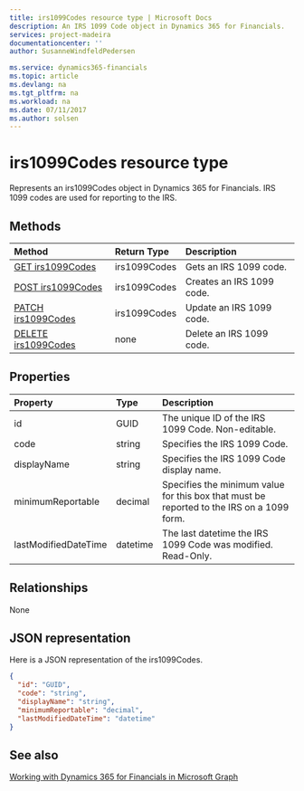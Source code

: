 ```yaml
---
title: irs1099Codes resource type | Microsoft Docs
description: An IRS 1099 Code object in Dynamics 365 for Financials.
services: project-madeira
documentationcenter: ''
author: SusanneWindfeldPedersen

ms.service: dynamics365-financials
ms.topic: article
ms.devlang: na
ms.tgt_pltfrm: na
ms.workload: na
ms.date: 07/11/2017
ms.author: solsen
---
```


# irs1099Codes resource type
Represents an irs1099Codes object in Dynamics 365 for Financials. IRS 1099 codes are used for reporting to the IRS.

## Methods

| Method                                                 | Return Type|Description            |
|:-------------------------------------------------------|:-----------|:----------------------|
|[GET irs1099Codes](../api/dynamics_get_irs1099.md)      |irs1099Codes|Gets an IRS 1099 code. |
|[POST irs1099Codes](../api/dynamics_create_irs1099.md)  |irs1099Codes|Creates an IRS 1099 code.|
|[PATCH irs1099Codes](../api/dynamics_update_irs1099.md) |irs1099Codes|Update an IRS 1099 code.|
|[DELETE irs1099Codes](../api/dynamics_delete_irs1099.md)|none        |Delete an IRS 1099 code.|

## Properties
| Property	         | Type 	|Description                                      |
|:-------------------|:-------|:------------------------------------------------|
|id                  |GUID    |The unique ID of the IRS 1099 Code. Non-editable.|
|code                |string  |Specifies the IRS 1099 Code.                     |
|displayName         |string  |Specifies the IRS 1099 Code display name.        |
|minimumReportable   |decimal |Specifies the minimum value for this box that must be reported to the IRS on a 1099 form.|
|lastModifiedDateTime|datetime|The last datetime the IRS 1099 Code was modified. Read-Only.|  


## Relationships
None

## JSON representation

Here is a JSON representation of the irs1099Codes.


```json
{
  "id": "GUID",
  "code": "string",
  "displayName": "string",
  "minimumReportable": "decimal",
  "lastModifiedDateTime": "datetime"
}

```

## See also
[Working with Dynamics 365 for Financials in Microsoft Graph](../resources/dynamics_overview.md) 
